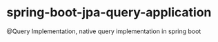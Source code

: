 # spring-boot-jpa-query-application
@Query Implementation, native query implementation in spring boot


